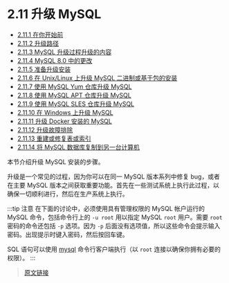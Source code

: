 # 2.11 升级 MySQL

- [2.11.1 在你开始前](/2/2.11/2.11.1/upgrade-before-you-begin.html)
- [2.11.2 升级路径](/2/2.11/2.11.2/upgrade-paths.html)
- [2.11.3 MySQL 升级过程升级的内容](/2/2.11/2.11.3/upgrading-what-is-upgraded.html)
- [2.11.4 MySQL 8.0 中的更改](/2/2.11/2.11.4/upgrading-from-previous-series.html)
- [2.11.5 准备升级安装](/2/2.11/2.11.5/upgrade-prerequisites.html)
- [2.11.6 在 Unix/Linux 上升级 MySQL 二进制或基于包的安装](/2/2.11/2.11.6/upgrade-binary-package.html)
- [2.11.7 使用 MySQL Yum 仓库升级 MySQL](/2/2.11/2.11.7/updating-yum-repo.html)
- [2.11.8 使用 MySQL APT 仓库升级 MySQL](/2/2.11/2.11.8/updating-apt-repo.html)
- [2.11.9 使用 MySQL SLES 仓库升级 MySQL](/2/2.11/2.11.9/updating-sles-repo.html)
- [2.11.10 在 Windows 上升级 MySQL](/2/2.11/2.11.10/windows-upgrading.html)
- [2.11.11 升级 Docker 安装的 MySQL](/2/2.11/2.11.11/upgrade-docker-mysql.html)
- [2.11.12 升级故障排除](/2/2.11/2.11.12/upgrade-troubleshooting.html)
- [2.11.13 重建或修复表或索引](/2/2.11/2.11.13/rebuilding-tables.html)
- [2.11.14 将 MySQL 数据库复制到另一台计算机](/2/2.11/2.11.14/copying-databases.html)

本节介绍升级 MySQL 安装的步骤。

升级是一个常见的过程，因为你可以在同一 MySQL 版本系列中修复 bug，或者在主要 MySQL 版本之间获取重要功能。首先在一些测试系统上执行此过程，以确保一切顺利进行，然后在生产系统上执行。

:::tip 注意
在下面的讨论中，必须使用具有管理权限的 MySQL 帐户运行的 MySQL 命令，包括命令行上的 `-u root` 用以指定 MySQL  `root` 用户。需要 `root` 密码的命令还包括 `-p` 选项。因为 `-p` 后面没有选项值，所以这些命令会提示输入密码。出现提示时键入密码，然后按回车键。

SQL 语句可以使用 [mysql](/4/4.5/4.5.1/mysql.html) 命令行客户端执行（以 `root` 连接以确保你拥有必要的权限）。
:::

> [原文链接](https://dev.mysql.com/doc/refman/8.0/en/upgrading.html)
